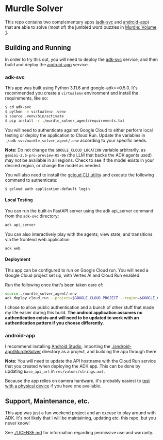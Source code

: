 # Murdle Solver

This repo contains two complementary apps ([adk-svc](./adk-svc/) and [android-app](./android-app/)) that are able to solve (most of) the jumbled word puzzles in [Murdle: Volume 1](https://www.amazon.ca/Murdle-Elementary-Impossible-Mysteries-Deduction/dp/1250892317/ref=sr_1_1?dib=eyJ2IjoiMSJ9.r5bGp0JssPfYplrmNFDXmbISWlyiFdoXoh8d62YyWi17DJxtZGBpfSm138DKeeNEleHb6Sp1w0TFcV8ZEcTgqx9Ydev1sGgKNxW9FWD1PABofWwx3H3gBKZ9T14nLU8wmz9xkycWffnVZKR4DqwhTq60dT8EoNmXTQ-BrDr8Zr9ZIBAplY6YyLCpXkKoykQG3romH3hBQXueHkuFWTdPe6bXxXPtawYSBYd2II9by8u0zgIhfQRpB_Pvj-koaFSGh59U402V0fD1XN94KQnHer44YZAgtp0SsmP_q0h5S4w.kg1OEmnML6MVDzja4iuQ8F_2SdTC4MG-QLgOyRfEtIw&dib_tag=se&hvadid=657154094381&hvdev=c&hvlocphy=9001618&hvnetw=g&hvqmt=e&hvrand=6763604865215210698&hvtargid=kwd-2085859184561&hydadcr=325_1014995618&keywords=murder+volume+1&mcid=fd372daa4d1c370ca91fdd5a0f74db73&qid=1747611832&sr=8-1).

## Building and Running
In order to try this out, you will need to deploy the [adk-svc](./adk-svc) service, and then build and deploy the [android-app](./android-app/) service.

### adk-svc
This app was built using Python 3.11.6 and google-adk==0.5.0. It's recommended you create a `virtualenv` environment and install the requirements, like so:

```bash
$ cd adk-svc
$ python -m virtualenv .venv
$ source .venv/bin/activate
$ pip install -r ./murdle_solver_agent/requirements.txt
```

You will need to authenticate against Google Cloud to either perform local testing or deploy the application to Cloud Run. Update the variables in `./adk-svc/murdle_solver_agent/.env` according to your specific needs. 

**Note:** Do not change the `GOOGLE_CLOUD_LOCATION` variable arbitrarily, as `gemini-2.5-pro-preview-05-06` (the LLM that backs the ADK agents used) may not be available in all regions. Check to see if the model exists in your desired region, or change the model as needed.

You will also need to install the [gcloud CLI utility](https://cloud.google.com/sdk/docs/install) and execute the following command to authenticate:

```bash
$ gcloud auth application-default login
```

#### Local Testing
You can run the built-in FastAPI server using the adk api_server command from the `adk-svc` directory:
```bash
adk api_server
```

You can also interactively play with the agents, view state, and transitions via the frontend web application
```bash
adk web
```

#### Deployment
This app can be configured to run on Google Cloud run. You will need a Google Cloud project set up, with Vertex AI and Cloud Run enabled.

Run the following once that's been taken care of:

```bash
source ./murdle_solver_agent/.env
adk deploy cloud_run --project=$GOOGLE_CLOUD_PROJECT --region=$GOOGLE_CLOUD_LOCATION
```

I chose to allow public authentication and a bunch of other stuff that made my life easier during this build. **The android application assumes no authentication exists and will need to be updated to work with an authentication pattern if you choose differently**.

### android-app
I recommend installing [Android Studio](https://developer.android.com/studio), importing the [./android-app/MurdleSolver](./android-app/MurdleSolver) directory as a project, and building the app through there.

**Note:** You will need to update the API hostname with the Cloud Run service that you created when deploying the ADK app. This can be done by updating `base_api_url` in `res/values/strings.xml`.

Because the app relies on camera hardware, it's probably easiest to [test with a physical device](https://developer.android.com/studio/run/device) if you have one available.

## Support, Maintenance, etc.
This app was just a fun weekend project and an excuse to play around with ADK. It's not likely that I will be maintaining, updating etc. this repo, but you never know!

See [./LICENSE.md](./LICENSE.md) for information regarding permissive use and warranty.